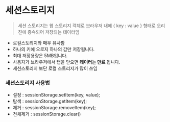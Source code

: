 # 세션스토리지
> 세션 스토리지는 웹 스토리지 객체로 브라우저 내에 { key : value } 형태로 오리진에 종속되어 저장되는 데이터임
> 
- 로컬스토리지와 매우 유사함
- 하나의 키에 오로지 하나의 값만 저장됩니다.
- 최대 저장용량은 5MB입니다.
- 사용자가 브라우저에서 탭을 닫으면 **데이터는 만료** 됩니다.
- 세션스토리지 보단 로컬 스토리지가 많이 쓰임

### 세션스토리지 사용법

- 설정 : sessionStorage.setItem(key, value);
- 탐색 : sessionStorage.getItem(key);
- 제거 : sessionStorage.removeItem(key);
- 전체제거 : sessionStorage.clear()
